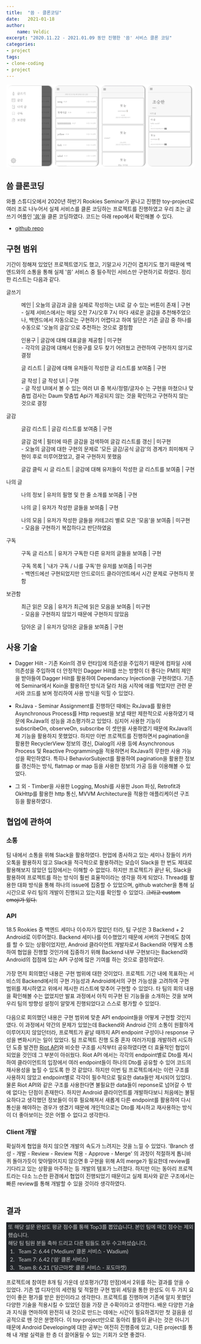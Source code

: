 ```yaml
---
title:  "씀 - 클론코딩"
date:   2021-01-18
author: 
    name: Veldic
excerpt: "2020.11.22 - 2021.01.09 동안 진행한 '씀' 서비스 클론 코딩"
categories:
- project
tags:
- clone-coding
- project
---
```


![preview](/assets/img/written/preview.jpeg)

## 씀 클론코딩
 와플 스튜디오에서 2020년 하반기 Rookies Seminar가 끝나고 진행한 toy-project로 여러 조로 나누어서 실제 서비스를 클론 코딩하는 프로젝트를 진행하였고 우리 조는 글쓰기 어플인 ['씀'](https://play.google.com/store/apps/details?id=com.projectm.ezbrother.ssm)을 클론 코딩하였다. 코드는 아래 repo에서 확인해볼 수 있다.

- [github repo](https://github.com/wafflestudio18-5/team7-android)

## 구현 범위
 기간이 정해져 있었던 프로젝트였기도 했고, 기말고사 기간이 겹치기도 했기 때문에 백엔드와의 소통을 통해 실제 '씀' 서비스 중 필수적인 서비스만 구현하기로 하였다. 정리한 리스트는 다음과 같다. 
<div class="box">
<dl>
    <dt>글쓰기</dt>
    <dd>
        <p>
        메인 | 오늘의 글감과 글을 실제로 작성하는 UI로 갈 수 있는 버튼이 존재 | 구현<br>
        - 실제 서비스에서는 매일 오전 7시/오후 7시 마다 새로운 글감을 추천해주었으나, 백엔드에서 자동으로는 구현하기 어렵다고 하여 일단은 기존 글감 중 하나를 수동으로 '오늘의 글감'으로 추천하는 것으로 결정함
        </p>
        <p>
        인용구 | 글감에 대해 대표글을 제공함 | 미구현<br>
        - 각각의 글감에 대해서 인용구를 모두 찾기 어려웠고 관련하여 구현하지 않기로 결정
        </p>
        <p>
        글 리스트 | 글감에 대해 유저들이 작성한 글 리스트를 보여줌 | 구현
        </p>
        <p>
        글 작성 | 글 작성 UI | 구현<br>
        - 글 작성 UI에서 볼 수 있는 여러 UI 중 복사/정렬/글자수 는 구현을 마쳤으나 맞춤법 검사는 Daum 맞춤법 Api가 제공되지 않는 것을 확인하고 구현하지 않는 것으로 결정
        </p>
    </dd>
    <dt>글감</dt>
    <dd>
        <p> 
        글감 리스트 | 글감 리스트를 보여줌 | 구현
        </p>
        <p>
        글감 검색 | 필터에 따른 글감을 검색하여 글감 리스트를 갱신 | 미구현 <br>
        - 오늘의 글감에 대한 구현의 문제로 '모든 글감/공식 글감'의 경계가 희미해져 구현이 후로 미루어졌었고, 결국 구현하지 못했음
        </p>
        <p>
        글감 클릭 시 글 리스트 | 글감에 대해 유저들이 작성한 글 리스트를 보여줌 | 구현
        </p>
    </dd>
    <dt>나의 글</dt>
    <dd>
        <p>
        나의 정보 | 유저의 필명 및 한 줄 소개를 보여줌 | 구현
        </p>
        <p>
        나의 글 | 유저가 작성한 글들을 보여줌 | 구현
        </p>
        <p>
        나의 모음 | 유저가 작성한 글들을 카테고리 별로 모은 '모음'을 보여줌 | 미구현<br>
        - 모음을 구현하기 복잡하다고 판단하였음
        </p>
    </dd>
    <dt>구독</dt>
    <dd>
        <p>
        구독 글 리스트 | 유저가 구독한 다른 유저의 글들을 보여줌 | 구현
        </p>
        <p>
        구독 목록 | '내가 구독 / 나를 구독'한 유저를 보여줌 | 미구현<br>
        - 백엔드에선 구현되었지만 안드로이드 클라이언트에서 시간 문제로 구현하지 못함
        </p>
    </dd>
    <dt>보관함</dt>
    <dd>
        <p>
        최근 읽은 모음 | 유저가 최근에 읽은 모음을 보여줌 | 미구현<br>
        - 모음을 구현하지 않았기 때문에 구현하지 않았음
        </p>
        <p>
        담아온 글 | 유저가 담아온 글들을 보여줌 | 구현
        </p>
    </dd>
</dl>
</div>

## 사용 기술
- Dagger Hilt - 기존 Koin의 경우 런타임에 의존성을 주입하기 때문에 컴파일 시에 의존성을 주입하여 더 안정적인 Dagger Hilt를 쓰는 방향이 더 좋다는 PM의 제안을 받아들여 Dagger Hilt를 활용하여 Dependancy Injection을 구현하였다. 기존에 Seminar에서 Koin을 활용하던 방식과 달라 처음 시작에 애를 먹었지만 관련 문서와 코드를 보며 정리하여 사용 방식을 익힐 수 있었다.

- RxJava - Seminar Assignment를 진행하던 때에는 RxJava를 활용한 Asynchronous Process를 Http request을 보낼 때만 제한적으로 사용하였기 때문에 RxJava의 성능을 과소평가하고 있었다. 심지어 사용한 기능이 subscribeOn, observeOn, subscribe 이 셋만을 사용하였기 때문에 RxJava의 제 기능을 활용하지 못했었다. 하지만 이번 프로젝트를 진행하면서 pagination을 활용한 RecyclerView 정보의 갱신, Dialog의 사용 등에 Asynchronous Process 및 Reactive Programming을 적용하면서 RxJava의 무한한 사용 가능성을 확인하였다. 특히나 BehaviorSubject를 활용하여 pagination을 활용한 정보를 갱신하는 방식, flatmap or map 등을 사용한 정보의 가공 등을 이용해볼 수 있었다. 

- 그 외 - Timber을 사용한 Logging, Moshi를 사용한 Json 파싱, Retrofit과 OkHttp를 활용한 http 통신, MVVM Architecture을 적용한 애플리케이션 구조 등을 활용하였다. 


## 협업에 관하여
### 소통
  팀 내에서 소통을 위해 Slack을 활용하였다. 현업에 종사하고 있는 세미나 장들이 카카오톡을 활용하지 않고 Slack을 적극적으로 활용하려는 모습이 Slack을 한 번도 제대로 활용해보지 않았던 입장에서는 이해할 수 없었다. 하지만 프로젝트가 끝난 뒤, Slack을 활용하여 프로젝트를 하는 방식이 훨씬 효율적이라는 생각을 하게 되었다. Thread를 활용한 대화 방식을 통해 하나의 issue에 집중할 수 있었으며, github watcher을 통해 실시간으로 우리 팀의 개발이 진행되고 있는지를 확인할 수 있었다. ~~그리고 custom emoji가 있다.~~
### API
  18.5 Rookies 중 백엔드 세미나 이수자가 많았던 터라, 팀 구성은 3 Backend + 2 Android로 이루어졌다. Backend 세미나를 이수했었기 때문에 서버의 구현에도 참여를 할 수 있는 상황이었지만, Android 클라이언트 개발자로서 Backend와 어떻게 소통하여 협업을 진행할 것인가에 집중하기 위해 Backend 내부 구현보다는 Backend와 Android의 접점에 있는 API 구성에 많은 기여를 하는 것으로 결정하였다. <br><br>
  가장 먼저 회의했던 내용은 구현 범위에 대한 것이었다. 프로젝트 기간 내에 목표하는 서비스의 Backend에서의 구현 가능성과 Android에서의 구현 가능성을 고려하여 구현 범위를 제시하였고 위에서 제시한 리스트에 맞추어 구현할 수 있었다. 타 팀의 회의 내용을 확인해볼 수는 없었지만 발표 과정에서 아직 미구현 된 기능들을 소개하는 것을 보며 우리 팀의 방향성 설정이 알맞게 진행되었다고 스스로 평가할 수 있었다. <br><br>
  다음으로 회의했던 내용은 구현 범위에 맞춘 API endpoint들을 어떻게 구현할 것인지였다. 이 과정에서 약간의 문제가 있었는데 Backend와 Android 간의 소통이 원활하게 이루어지지 않았던터라, 프로젝트가 끝날 때까지 API endpoint 구성이나 response 구성을 변화시키는 일이 있었다. 팀 프로젝트 진행 도중 혼자 여러가지를 개발하려 시도하던 도중 발견한 [Riot API](https://developer.riotgames.com/apis)와 비슷한 구조를 시작부터 공유하였다면 더 효율적인 협업이 되었을 것인데 그 부분이 아쉬웠다. Riot API 에서는 각각의 endpoint별로 Dto를 제시하여 클라이언트의 입장에서 여러 endpoint들이 하나의 Dto를 공유할 수 있어 코드의 재사용성을 높힐 수 있도록 한 것 같았다. 하지만 이번 팀 프로젝트에서는 이런 구조를 사용하지 않았고 endpoint별로 각각이 필수적으로 필요한 data들만 제시되어 있었다. 물론 Riot API와 같은 구조를 사용한다면 불필요한 data들이 reponse로 넘어갈 수 밖에 없다는 단점이 존재한다. 하지만 Android 클라이언트를 개발하다보니 처음에는 불필요하다고 생각했던 정보들이 이후 필요해져서 새롭게 다른 endpoint를 활용하여 다시 통신을 해야하는 경우가 생겼기 때문에 개인적으로는 Dto를 제시하고 재사용하는 방식이 더 좋아보이는 것은 어쩔 수 없다고 생각한다.
### Client 개발
  확실하게 협업을 하지 않으면 개발의 속도가 느려지는 것을 느낄 수 있었다. 'Branch 생성 - 개발 - Review - Review 적용 - Approve - Merge' 의 과정이 적절하게 톱니바퀴 돌아가듯이 맞아떨어지지 않으면 B 구현을 위해 A의 merge가 필요한데 review를 기다리고 있는 상황을 마주하는 등 개발의 템포가 느려졌다. 하지만 이는 동아리 프로젝트라는 다소 느슨한 환경에서 협업이 진행되었기 때문이고 실제 회사와 같은 구조에서는 빠른 review를 통해 개발할 수 있을 것이라 생각하였다. <br><br>

## 결과

![result](/assets/img/written/rank.png)

  프로젝트에 참여한 8개 팀 가운데 상호평가(7점 만점)에서 2위를 하는 결과를 얻을 수 있었다. 기존 앱 디자인의 세련됨 및 적절한 구현 범위 세팅을 통한 완성도 이 두 가지 요인이 좋은 평가를 받은 원인이라고 생각한다. 
  프로젝트를 진행하며 기존에 알지 못했던 다양한 기술을 적용시킬 수 있었던 점을 가장 큰 수확이라고 생각한다. 배운 다양한 기술과 지식을 연마하여 완전히 내 것으로 만드는 데에는 시간이 필요하겠지만 첫 걸음을 성공적으로 뗀 것은 분명하다. 이 toy-project만으로 동아리 활동이 끝나는 것은 아니기 때문에 Android Developing에 대한 공부는 여전히 진행중에 있고, 다른 project를 통해 내 개발 실력을 한 층 더 끌어올릴 수 있는 기회가 오면 좋겠다.
